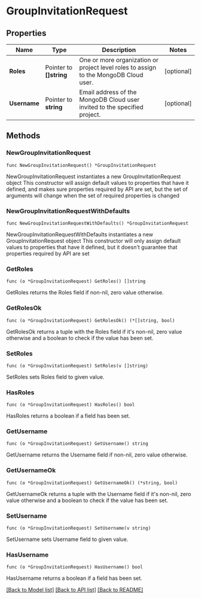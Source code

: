 # GroupInvitationRequest

## Properties

Name | Type | Description | Notes
------------ | ------------- | ------------- | -------------
**Roles** | Pointer to **[]string** | One or more organization or project level roles to assign to the MongoDB Cloud user. | [optional] 
**Username** | Pointer to **string** | Email address of the MongoDB Cloud user invited to the specified project. | [optional] 

## Methods

### NewGroupInvitationRequest

`func NewGroupInvitationRequest() *GroupInvitationRequest`

NewGroupInvitationRequest instantiates a new GroupInvitationRequest object
This constructor will assign default values to properties that have it defined,
and makes sure properties required by API are set, but the set of arguments
will change when the set of required properties is changed

### NewGroupInvitationRequestWithDefaults

`func NewGroupInvitationRequestWithDefaults() *GroupInvitationRequest`

NewGroupInvitationRequestWithDefaults instantiates a new GroupInvitationRequest object
This constructor will only assign default values to properties that have it defined,
but it doesn't guarantee that properties required by API are set

### GetRoles

`func (o *GroupInvitationRequest) GetRoles() []string`

GetRoles returns the Roles field if non-nil, zero value otherwise.

### GetRolesOk

`func (o *GroupInvitationRequest) GetRolesOk() (*[]string, bool)`

GetRolesOk returns a tuple with the Roles field if it's non-nil, zero value otherwise
and a boolean to check if the value has been set.

### SetRoles

`func (o *GroupInvitationRequest) SetRoles(v []string)`

SetRoles sets Roles field to given value.

### HasRoles

`func (o *GroupInvitationRequest) HasRoles() bool`

HasRoles returns a boolean if a field has been set.

### GetUsername

`func (o *GroupInvitationRequest) GetUsername() string`

GetUsername returns the Username field if non-nil, zero value otherwise.

### GetUsernameOk

`func (o *GroupInvitationRequest) GetUsernameOk() (*string, bool)`

GetUsernameOk returns a tuple with the Username field if it's non-nil, zero value otherwise
and a boolean to check if the value has been set.

### SetUsername

`func (o *GroupInvitationRequest) SetUsername(v string)`

SetUsername sets Username field to given value.

### HasUsername

`func (o *GroupInvitationRequest) HasUsername() bool`

HasUsername returns a boolean if a field has been set.


[[Back to Model list]](../README.md#documentation-for-models) [[Back to API list]](../README.md#documentation-for-api-endpoints) [[Back to README]](../README.md)


